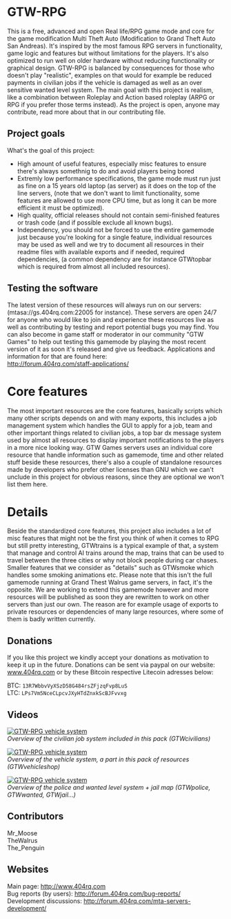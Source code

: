 # GTW-RPG
This is a free, advanced and open Real life/RPG game mode and core for the game modification Multi Theft Auto (Modification to Grand Theft Auto San Andreas). It's inspired by the most famous RPG servers in functionality, game logic and features but without limitations for the players. It's also optimized to run well on older hardware without reducing functionality or graphical design. 
GTW-RPG is balanced by consequences for those who doesn't play "realistic", examples on that would for example be reduced payments in civilian jobs if the vehicle is damaged as well as an over sensitive wanted level system. The main goal with this project is realism, like a combination between Roleplay and Action based roleplay (ARPG or RPG if you prefer those terms instead). As the project is open, anyone may contribute, read more about that in our contributing file. 

## Project goals
What's the goal of this project:
* High amount of useful features, especially misc features to ensure there's always somethnig to do and avoid players being bored
* Extremly low performance specifications, the game mode must run just as fine on a 15 years old laptop (as server) as it does on the top of the line servers, (note that we don't want to limit functionality, some features are allowed to use more CPU time, but as long it can be more efficient it must be optimized).
* High quality, official releases should not contain semi-finished features or trash code (and if possible exclude all known bugs).
* Independency, you should not be forced to use the entire gamemode just because you're looking for a single feature, individual resources may be used as well and we try to document all resources in their readme files with available exports and if needed, required dependencies, (a common dependency are for instance GTWtopbar which is required from almost all included resources).

## Testing the software
The latest version of these resources will always run on our servers: (mtasa://gs.404rq.com:22005 for instance). These servers are open 24/7 for anyone who would like to join and experience these resources live as well as contributing by testing and report potential bugs you may find. You can also become in game staff or moderator in our community "GTW Games" to help out testing this gamemode by playing the most recent version of it as soon it's released and give us feedback. Applications and information for that are found here:<br>
http://forum.404rq.com/staff-applications/

# Core features
The most important resources are the core features, basically scripts which many other scripts depends on and with many exports, this includes a job management system which handles the GUI to apply for a job, team and other important things related to civilian jobs, a top bar dx message system used by almost all resources to display important notifications to the players in a more nice looking way. GTW Games servers uses an individual core resource that handle information such as gamemode, time and other related stuff beside these resources, there's also a couple of standalone resources made by developers who prefer other licenses than GNU which we can't unclude in this project for obvious reasons, since they are optional we won't list them here.

# Details
Beside the standardized core features, this project also includes a lot of misc features that might not be the first you think of when it comes to RPG but still pretty interesting, GTWtrains is a typical example of that, a system that manage and control AI trains around the map, trains that can be used to travel between the three cities or why not block people during car chases. Smaller features that we consider as "details" such as GTWsmoke which handles some smoking animations etc. Please note that this isn't the full gamemode running at Grand Thest Walrus game servers, in fact, it's the opposite. We are working to extend this gamemode however and more resources will be published as soon they are rewritten to work on other servers than just our own. The reason are for example usage of exports to private resources or dependencies of many large resources, where some of them is badly written currently.

## Donations
If you like this project we kindly accept your donations as motivation to keep it up in the future. Donations can be sent via paypal on our website: www.404rq.com or by these Bitcoin respective Litecoin adresses below:

BTC: `13R7WbbvVyXSzD58G484rsZFjzqFvp8LuS`<br>
LTC: `LPs7Vm5NceCLpcvJXyHTdZnxkScBJFvvxg`

## Videos
[![GTW-RPG vehicle system](http://img.youtube.com/vi/IKAHKrxKUbk/0.jpg)](http://www.youtube.com/watch?v=IKAHKrxKUbk)<br>
_Overview of the civilian job system included in this pack (GTWcivilians)_

[![GTW-RPG vehicle system](http://img.youtube.com/vi/x89n19ufIrk/0.jpg)](http://www.youtube.com/watch?v=x89n19ufIrk)<br>
_Overview of the vehicle system, a part in this pack of resources (GTWvehicleshop)_

[![GTW-RPG vehicle system](http://img.youtube.com/vi/H_HLtxBT9VA/0.jpg)](http://www.youtube.com/watch?v=H_HLtxBT9VA)<br>
_Overview of the police and wanted level system + jail map (GTWpolice, GTWwanted, GTWjail...)_

## Contributors
Mr_Moose<br>
TheWalrus<br>
The_Penguin

## Websites
Main page: http://www.404rq.com<br>
Bug reports (by users): http://forum.404rq.com/bug-reports/<br>
Development discussions: http://forum.404rq.com/mta-servers-development/
